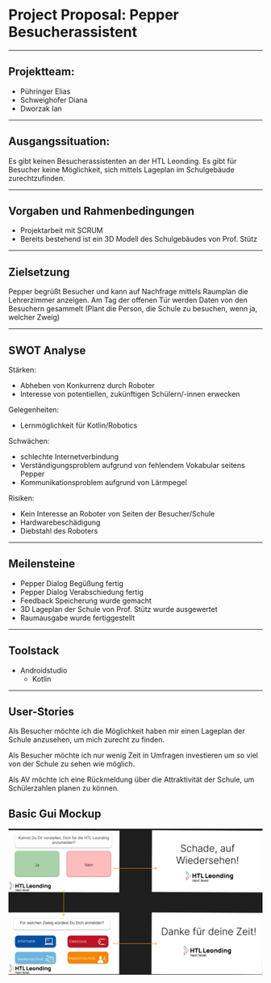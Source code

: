 # Project Proposal: Pepper Besucherassistent
----------------------------------------------------
## Projektteam:
- Pühringer Elias
- Schweighofer Diana
- Dworzak Ian

----------------------------------------------------
  
## Ausgangssituation: 
Es gibt keinen Besucherassistenten an der HTL Leonding.
Es gibt für Besucher keine Möglichkeit, sich mittels Lageplan im Schulgebäude zurechtzufinden. 


-----------------------------------------------------

## Vorgaben und Rahmenbedingungen
- Projektarbeit mit SCRUM
- Bereits bestehend ist ein 3D Modell des Schulgebäudes von Prof. Stütz

-----------------------------------------------------

## Zielsetzung
Pepper begrüßt Besucher und kann auf Nachfrage mittels Raumplan die Lehrerzimmer anzeigen.
Am Tag der offenen Tür werden Daten von den Besuchern gesammelt (Plant die Person, die Schule zu besuchen, wenn ja, welcher Zweig)

-----------------------------------------------------

## SWOT Analyse

Stärken:  
- Abheben von Konkurrenz durch Roboter  
- Interesse von potentiellen, zukünftigen Schülern/-innen erwecken  

Gelegenheiten:  
- Lernmöglichkeit für Kotlin/Robotics

Schwächen:  
- schlechte Internetverbindung
- Verständigungsproblem aufgrund von fehlendem Vokabular seitens Pepper
- Kommunikationsproblem aufgrund von Lärmpegel
  
Risiken:
- Kein Interesse an Roboter von Seiten der Besucher/Schule
- Hardwarebeschädigung
- Diebstahl des Roboters

----------------------------------------------------  
  
## Meilensteine

- Pepper Dialog Begüßung fertig
- Pepper Dialog Verabschiedung fertig
- Feedback Speicherung wurde gemacht
- 3D Lageplan der Schule von Prof. Stütz wurde ausgewertet
- Raumausgabe wurde fertiggestellt

----------------------------------------------------  

## Toolstack
  
- Androidstudio
    - Kotlin

----------------------------------------------------  

## User-Stories

Als Besucher möchte ich die Möglichkeit haben mir einen Lageplan der Schule anzusehen, um mich zurecht zu finden.  

Als Besucher möchte ich nur wenig Zeit in Umfragen investieren um so viel von der Schule zu sehen wie möglich.
  
Als AV möchte ich eine Rückmeldung über die Attraktivität der Schule, um Schülerzahlen planen zu können.


## Basic Gui Mockup
![Basic Gui](./images/basicgui.png)
